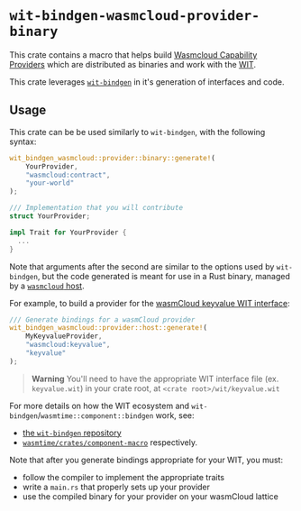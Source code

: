 # `wit-bindgen-wasmcloud-provider-binary`

This crate contains a macro that helps build [Wasmcloud Capability Providers][wasmcloud-capability-providers] which are distributed as binaries and work with the [WIT][wit].

This crate leverages [`wit-bindgen`][wit-bindgen] in it's generation of interfaces and code.

## Usage

This crate can be be used similarly to `wit-bindgen`, with the following syntax:

```rust
wit_bindgen_wasmcloud::provider::binary::generate!(
    YourProvider,
    "wasmcloud:contract",
    "your-world"
);

/// Implementation that you will contribute
struct YourProvider;

impl Trait for YourProvider {
  ...
}
```

Note that arguments after the second are similar to the options used by `wit-bindgen`, but the code generated is meant for use in a Rust binary, managed by a [`wasmcloud` host][wasmcloud-host].

For example, to build a provider for the [wasmCloud keyvalue WIT interface][wasmcloud-keyvalue]:

```rust
/// Generate bindings for a wasmCloud provider
wit_bindgen_wasmcloud::provider::host::generate!(
    MyKeyvalueProvider,
    "wasmcloud:keyvalue",
    "keyvalue"
);
```

> **Warning**
> You'll need to have the appropriate WIT interface file (ex. `keyvalue.wit`) in your crate root, at `<crate root>/wit/keyvalue.wit`

For more details on how the WIT ecosystem and `wit-bindgen`/`wasmtime::component::bindgen` work, see:

- [the `wit-bindgen` repository][wit-bindgen]
- [`wasmtime/crates/component-macro`][wasmtime-component-macro] respectively.

Note that after you generate bindings appropriate for your WIT, you must:

- follow the compiler to implement the appropriate traits
- write a `main.rs` that properly sets up your provider
- use the compiled binary for your provider on your wasmCloud lattice

[wit-bindgen]: https://github.com/bytecodealliance/wit-bindgen
[wasmtime-component-macro]: https://github.com/bytecodealliance/wasmtime/blob/main/crates/component-macro
[wasmcloud-capability-providers]: https://wasmcloud.com/docs/fundamentals/capabilities/
[wit]: https://github.com/WebAssembly/component-model/blob/main/design/mvp/WIT.md
[wasmtime-component-bindgen]: https://docs.rs/wasmtime/latest/wasmtime/component/macro.bindgen.html
[wasmcloud-keyvalue]: https://github.com/wasmCloud/interfaces/blob/main/wit/keyvalue.wit
[wasmcloud-host]: https://github.com/wasmCloud/wasmCloud
